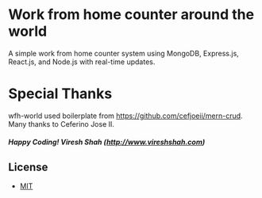 # Work from home counter around the world

A simple work from home counter system using MongoDB, Express.js, React.js, and Node.js with real-time updates.

# Special Thanks

wfh-world used boilerplate from https://github.com/cefjoeii/mern-crud. Many thanks to Ceferino Jose II.

##### Happy Coding! Viresh Shah (http://www.vireshshah.com)

## License
* [MIT](LICENSE)